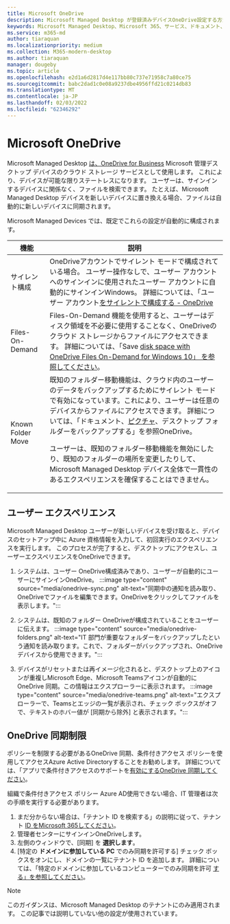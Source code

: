 ```yaml
---
title: Microsoft OneDrive
description: Microsoft Managed Desktop が登録済みデバイスOneDrive設定する方法
keywords: Microsoft Managed Desktop、Microsoft 365、サービス、ドキュメント、アプリ、line-of-business アプリ、LOB アプリ
ms.service: m365-md
author: tiaraquan
ms.localizationpriority: medium
ms.collection: M365-modern-desktop
ms.author: tiaraquan
manager: dougeby
ms.topic: article
ms.openlocfilehash: e2d1a6d2817d4e117bb80c737e71958c7a80ce75
ms.sourcegitcommit: babc2dad1c0e08a9237dbe4956ffd21c0214db83
ms.translationtype: MT
ms.contentlocale: ja-JP
ms.lasthandoff: 02/03/2022
ms.locfileid: "62346292"
---
```

# <a name="microsoft-onedrive"></a>Microsoft OneDrive

Microsoft Managed Desktop [は、OneDrive for Business](/onedrive/plan-onedrive-enterprise) Microsoft 管理デスクトップ デバイスのクラウド ストレージ サービスとして使用します。 これにより、デバイスが可能な限りステートレスになります。 ユーザーは、サインインするデバイスに関係なく、ファイルを検索できます。 たとえば、Microsoft Managed Desktop デバイスを新しいデバイスに置き換える場合、ファイルは自動的に新しいデバイスに同期されます。

Microsoft Managed Devices では、既定でこれらの設定が自動的に構成されます。

| 機能 | 説明 |
| ------ | ------ |
| サイレント構成 | OneDriveアカウントでサイレント モードで構成されている場合。 ユーザー操作なしで、ユーザー アカウントへのサインインに使用されたユーザー アカウントに自動的にサインインWindows。 詳細については、「ユーザー アカウント[をサイレントで構成する - OneDrive](/onedrive/use-silent-account-configuration) |
| Files-On-Demand | Files-On-Demand 機能を使用すると、ユーザーはディスク領域を不必要に使用することなく、OneDriveのクラウド ストレージからファイルにアクセスできます。 詳細については、「Save [disk space with OneDrive Files On-Demand for Windows 10」 を参照してください](https://support.microsoft.com/office/save-disk-space-with-onedrive-files-on-demand-for-windows-10-0e6860d3-d9f3-4971-b321-7092438fb38e)。 |
| Known Folder Move | 既知のフォルダー移動機能は、クラウド内のユーザーのデータをバックアップするためにサイレント モードで有効になっています。これにより、ユーザーは任意のデバイスからファイルにアクセスできます。 詳細については、「ドキュメント、[ピクチャ](https://support.microsoft.com/office/back-up-your-documents-pictures-and-desktop-folders-with-onedrive-d61a7930-a6fb-4b95-b28a-6552e77c3057)、デスクトップ フォルダーをバックアップする」を参照OneDrive。 <p> ユーザーは、既知のフォルダー移動機能を無効にしたり、既知のフォルダーの場所を変更したりして、Microsoft Managed Desktop デバイス全体で一貫性のあるエクスペリエンスを確保することはできません。</p>|

## <a name="user-experience"></a>ユーザー エクスペリエンス

Microsoft Managed Desktop ユーザーが新しいデバイスを受け取ると、デバイスのセットアップ中に Azure 資格情報を入力して、初回実行のエクスペリエンスを実行します。 このプロセスが完了すると、デスクトップにアクセスし、ユーザーエクスペリエンスをOneDriveできます。

1. システムは、ユーザー OneDrive構成済みであり、ユーザーが自動的にユーザーにサインインOneDrive。
:::image type="content" source="media/onedrive-sync.png" alt-text="同期中の通知を読み取り、OneDriveでファイルを編集できます。OneDriveをクリックしてファイルを表示します。":::

2. システムは、既知のフォルダー OneDriveが構成されていることをユーザーに伝えます。
:::image type="content" source="media/onedrive-folders.png" alt-text="IT 部門が重要なフォルダーをバックアップしたという通知を読み取ります。これで、フォルダーがバックアップされ、OneDriveデバイスから使用できます。":::

3. デバイスがリセットまたは再イメージ化されると、デスクトップ上のアイコンが重複しMicrosoft Edge、Microsoft Teamsアイコンが自動的にOneDrive 同期。この情報はエクスプローラーに表示されます。
:::image type="content" source="media/onedrive-teams.png" alt-text="エクスプローラーで、Teamsとエッジの一覧が表示され、チェック ボックスがオフで、テキストのホバー値が [同期から除外] と表示されます。":::

## <a name="onedrive-sync-restrictions"></a>OneDrive 同期制限

ポリシーを制限する必要があるOneDrive 同期、条件付きアクセス ポリシーを使用してアクセスAzure Active Directoryすることをお勧めします。 詳細については、「アプリで条件付きアクセスのサポートを[有効にするOneDrive 同期してください](/onedrive/enable-conditional-access)。

組織で条件付きアクセス ポリシー Azure AD使用できない場合、IT 管理者は次の手順を実行する必要があります。

1. まだ分からない場合は、「テナント ID を検索する」の説明に従って、テナント [ID をMicrosoft 365してください](/onedrive/find-your-office-365-tenant-id)。
1. 管理者センターにサインインOneDriveします。
1. 左側のウィンドウで、[同期] を **選択します**。
1. [特定の **ドメインに参加している PC** でのみ同期を許可する] チェック ボックスをオンにし、ドメインの一覧にテナント ID を追加します。 詳細については、「特定のドメインに参加しているコンピューターでのみ同期を許可 [する」を参照してください](/onedrive/allow-syncing-only-on-specific-domains)。

> [!NOTE]
> このガイダンスは、Microsoft Managed Desktop のテナントにのみ適用されます。 この記事では説明していない他の設定が使用されています。

